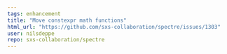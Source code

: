 ```yaml
---
tags: enhancement
title: "Move constexpr math functions"
html_url: "https://github.com/sxs-collaboration/spectre/issues/1303"
user: nilsdeppe
repo: sxs-collaboration/spectre
---
```


